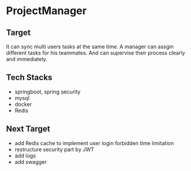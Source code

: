 # ProjectManager
## Target
It can sync multi users tasks at the same time.
A manager can assgin different tasks for his teammates. And can supervise their process clearly and immediately.

## Tech Stacks
- springboot, spring security
- mysql
- docker
- Redis

## Next Target
- add Redis cache to implement user login forbidden time limitation
- restructure security part by JWT
- add logs
- add swagger
